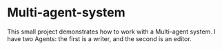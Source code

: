 # Multi-agent-system
This small project demonstrates how to work with a Multi-agent system. I have two Agents: the first is a writer, and the second is an editor. 
